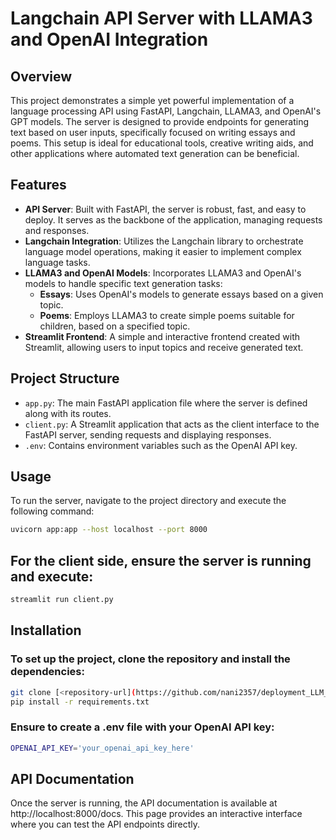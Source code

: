 # Langchain API Server with LLAMA3 and OpenAI Integration

## Overview

This project demonstrates a simple yet powerful implementation of a language processing API using FastAPI, Langchain, LLAMA3, and OpenAI's GPT models. The server is designed to provide endpoints for generating text based on user inputs, specifically focused on writing essays and poems. This setup is ideal for educational tools, creative writing aids, and other applications where automated text generation can be beneficial.

## Features

- **API Server**: Built with FastAPI, the server is robust, fast, and easy to deploy. It serves as the backbone of the application, managing requests and responses.
- **Langchain Integration**: Utilizes the Langchain library to orchestrate language model operations, making it easier to implement complex language tasks.
- **LLAMA3 and OpenAI Models**: Incorporates LLAMA3 and OpenAI's models to handle specific text generation tasks:
  - **Essays**: Uses OpenAI's models to generate essays based on a given topic.
  - **Poems**: Employs LLAMA3 to create simple poems suitable for children, based on a specified topic.
- **Streamlit Frontend**: A simple and interactive frontend created with Streamlit, allowing users to input topics and receive generated text.

## Project Structure

- `app.py`: The main FastAPI application file where the server is defined along with its routes.
- `client.py`: A Streamlit application that acts as the client interface to the FastAPI server, sending requests and displaying responses.
- `.env`: Contains environment variables such as the OpenAI API key.

## Usage

To run the server, navigate to the project directory and execute the following command:

```bash
uvicorn app:app --host localhost --port 8000
```
## For the client side, ensure the server is running and execute:
```bash
streamlit run client.py
```
## Installation
### To set up the project, clone the repository and install the dependencies:
```bash
git clone [<repository-url](https://github.com/nani2357/deployment_LLM_as_API_with_langchain_and_FastAPI.git)>
pip install -r requirements.txt
```

### Ensure to create a .env file with your OpenAI API key:

```bash
OPENAI_API_KEY='your_openai_api_key_here'

```

## API Documentation
Once the server is running, the API documentation is available at http://localhost:8000/docs. This page provides an interactive interface where you can test the API endpoints directly.

